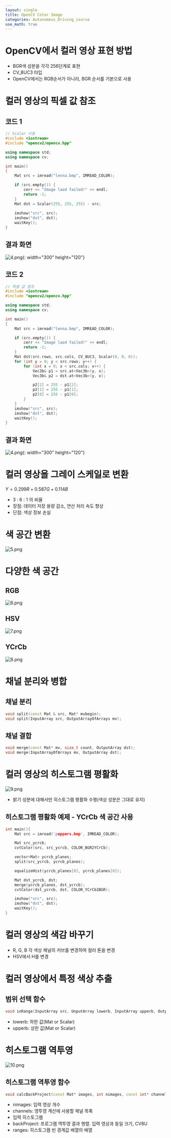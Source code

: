 ```yaml
---
layout: single
title: OpenCV Color Image
categories: Autonomous_Driving_course
use_math: true
---
```


# OpenCV에서 컬러 영상 표현 방법
* BGR색 성분을 각각 256단계로 표현
* CV_8UC3 타입
* OpenCV에서는 RGB순서가 아니라, BGR 순서를 기본으로 사용

# 컬러 영상의 픽셀 값 참조
## 코드 1

```cpp
// Scalar 사용
#include <iostream>
#include "opencv2/opencv.hpp"

using namespace std;
using namespace cv;

int main()
{
	Mat src = imread("lenna.bmp", IMREAD_COLOR);

	if (src.empty()) {
		cerr << "Image laod failed!" << endl;
		return -1;
	}
	Mat dst = Scalar(255, 255, 255) - src;
    
	imshow("src", src);
	imshow("dst", dst);
	waitKey();
}
```

## 결과 화면
![4.png](../../../images/Autonomous_Driving/Week6/4.png){: width="300" height="120"}
<br>

## 코드 2

```cpp
// 픽셀 값 참조
#include <iostream>
#include "opencv2/opencv.hpp"

using namespace std;
using namespace cv;

int main()
{
	Mat src = imread("lenna.bmp", IMREAD_COLOR);

	if (src.empty()) {
		cerr << "Image laod failed!" << endl;
		return -1;
	}
	Mat dst(src.rows, src.cols, CV_8UC3, Scalar(0, 0, 0));
	for (int y = 0; y < src.rows; y++) {
		for (int x = 0; x < src.cols; x++) {
			Vec3b& p1 = src.at<Vec3b>(y, x);
			Vec3b& p2 = dst.at<Vec3b>(y, x);

			p2[2] = 255 - p1[2];
			p2[1] = 255 - p1[1];
			p2[0] = 255 - p1[0];
		}
	}
	imshow("src", src);
	imshow("dst", dst);
	waitKey();
}
```

## 결과 화면
![4.png](../../../images/Autonomous_Driving/Week6/4.png){: width="300" height="120"}
<br>


# 컬러 영상을 그레이 스케일로 변환

$Y = 0.299R + 0.587G + 0.114B$

* 3 : 6 : 1 의 비율
* 장점: 데이터 저장 용량 감소, 연산 처리 속도 향상
* 단점: 색상 정보 손실

# 색 공간 변환

![5.png](../../../images/Autonomous_Driving/Week6/5.png)
<br>

# 다양한 색 공간

## RGB
![6.png](../../../images/Autonomous_Driving/Week6/6.png)
<br>

## HSV
![7.png](../../../images/Autonomous_Driving/Week6/7.png)
<br>

## YCrCb
![8.png](../../../images/Autonomous_Driving/Week6/8.png)
<br>

# 채널 분리와 병합
## 채널 분리
```cpp
void split(const Mat & src, Mat* mvbegin);
void split(InputArray src, OutputArrayOfArrays mv);
```

## 채널 결합
```cpp
void merge(const Mat* mv, size_t count, OutputArray dst);
void merge(InputArrayOfArrays mv, OutputArray dst);
```

# 컬러 영상의 히스토그램 평활화
![9.png](../../../images/Autonomous_Driving/Week6/9.png)
<br>

* 밝기 성분에 대해서만 히스토그램 평활화 수행(색상 성분은 그대로 유지)

## 히스토그램 평활화 예제 - YCrCb 색 공간 사용
```cpp
int main(){
    Mat src = imread('peppers.bmp', IMREAD_COLOR);

    Mat src_ycrcb;
    cvtColor(src, src_ycrcb, COLOR_BGR2YCrCb);

    vector<Mat> ycrcb_planes;
    split(src_ycrcb, ycrcb_planes);

    equalizeHist(ycrcb_planes[0], ycrcb_planes[0]);

    Mat dst_ycrcb, dst;
    merge(ycrcb_planes, dst_ycrcb);
    cvtColor(dst_ycrcb, dst, COLOR_YCrCb2BGR);

    imshow("src", src);
    imshow("dst", dst);
    waitKey();
}
```

# 컬러 영상의 색감 바꾸기
* R, G, B 각 색상 채널의 커브를 변경하여 컬러 톤을 변경
* HSV에서 H를 변경

# 컬러 영상에서 특정 색상 추출

## 범위 선택 함수

```cpp
void inRange(InputArray src, UnputArray lowerb, InputArray upperb, OutputArray dst);
```

* lowerb: 하한 값(Mat or Scalar)
* upperb: 상한 값(Mat or Scalar)


# 히스토그램 역투영
![10.png](../../../images/Autonomous_Driving/Week6/10.png)
<br>

## 히스토그램 역투영 함수
```cpp
void calcBackProject(const Mat* images, int nimages, const int* channels, InputArray hist, OutputArray backProject, const float** ranges, double scale = 1, bool uniform = true);
```

* nimages: 입력 영상 개수
* channels: 영투영 계산에 사용할 채널 목록
* 입력 히스토그램
* backProject: 프로그램 역투영 결과 행렬. 입력 영상과 동일 크기, CV8U
* ranges: 히스토그램 빈 경계값 배열의 배열